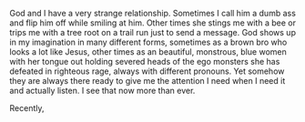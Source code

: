 God and I have a very strange relationship. Sometimes I call him a dumb ass and flip him off while smiling at him. Other times she stings me with a bee or trips me with a tree root on a trail run just to send a message. God shows up in my imagination in many different forms, sometimes as a brown bro who looks a lot like Jesus, other times as an beautiful, monstrous, blue women with her tongue out holding severed heads of the ego monsters she has defeated in righteous rage, always with different pronouns. Yet somehow they are always there ready to give me the attention I need when I need it and actually listen. I see that now more than ever.

Recently, 